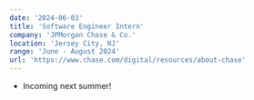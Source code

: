 ```yaml
---
date: '2024-06-03'
title: 'Software Engineer Intern'
company: 'JPMorgan Chase & Co.'
location: 'Jersey City, NJ'
range: 'June - August 2024'
url: 'https://www.chase.com/digital/resources/about-chase'
---
```


- Incoming next summer!
